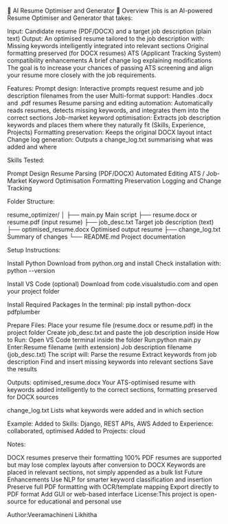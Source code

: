 
📝 AI Resume Optimiser and Generator
📌 Overview
This is an AI-powered Resume Optimiser and Generator that takes:

Input: Candidate resume (PDF/DOCX) and a target job description (plain text)
Output: An optimised resume tailored to the job description with:
Missing keywords intelligently integrated into relevant sections
Original formatting preserved (for DOCX resumes)
ATS (Applicant Tracking System) compatibility enhancements
A brief change log explaining modifications
The goal is to increase your chances of passing ATS screening and align your resume more closely with the job requirements.

Features:
Prompt design: Interactive prompts request resume and job description filenames from the user
Multi-format support: Handles .docx and .pdf resumes
Resume parsing and editing automation: Automatically reads resumes, detects missing keywords, and integrates them into the correct sections
Job-market keyword optimisation: Extracts job description keywords and places them where they naturally fit (Skills, Experience, Projects)
Formatting preservation: Keeps the original DOCX layout intact
Change log generation: Outputs a change_log.txt summarising what was added and where

Skills Tested:

Prompt Design
Resume Parsing (PDF/DOCX)
Automated Editing
ATS / Job-Market Keyword Optimisation
Formatting Preservation
Logging and Change Tracking

Folder Structure:

resume_optimizer/
│
├── main.py Main script
├── resume.docx or resume.pdf (input resume)
├── job_desc.txt Target job description (text)
├── optimised_resume.docx Optimised output resume
├── change_log.txt Summary of changes
└── README.md Project documentation

Setup Instructions:

Install Python
Download from python.org and install
Check installation with:
python --version

Install VS Code (optional)
Download from code.visualstudio.com and open your project folder

Install Required Packages
In the terminal:
pip install python-docx pdfplumber

Prepare Files:
Place your resume file (resume.docx or resume.pdf) in the project folder
Create job_desc.txt and paste the job description inside
How to Run:
Open VS Code terminal inside the folder
Run:python main.py
Enter:Resume filename (with extension)
Job description filename (job_desc.txt)
The script will:
Parse the resume
Extract keywords from job description
Find and insert missing keywords into relevant sections
Save the results

Outputs:
optimised_resume.docx
Your ATS-optimised resume with keywords added intelligently to the correct sections, formatting preserved for DOCX sources

change_log.txt
Lists what keywords were added and in which section

Example:
Added to Skills: Django, REST APIs, AWS
Added to Experience: collaborated, optimised
Added to Projects: cloud

Notes:

DOCX resumes preserve their formatting 100%
PDF resumes are supported but may lose complex layouts after conversion to DOCX
Keywords are placed in relevant sections, not simply appended as a bulk list
Future Enhancements
Use NLP for smarter keyword classification and insertion
Preserve full PDF formatting with OCR/template mapping
Export directly to PDF format
Add GUI or web-based interface
License:This project is open-source for educational and personal use

Author:Veeramachineni Likhitha



